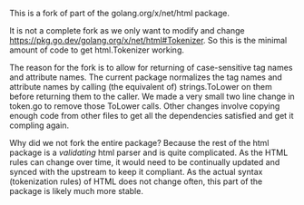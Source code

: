 This is a fork of part of the golang.org/x/net/html package.

It is not a complete fork as we only want to modify and change https://pkg.go.dev/golang.org/x/net/html#Tokenizer.  So this is the minimal amount of code to get html.Tokenizer working.

The reason for the fork is to allow for returning of case-sensitive tag names and attribute names.  The current package normalizes the tag names and attribute names by calling (the equivalent of) strings.ToLower on them before returning them to the caller.  We made a very small two line change in token.go to remove those ToLower calls.  Other changes involve copying enough code from other files to get all the dependencies satisfied and get it compling again.

Why did we not fork the entire package?  Because the rest of the html package is a _validating_ html parser and is quite complicated.  As the HTML rules can change over time, it would need to be continually updated and synced with the upstream to keep it compliant.  As the actual syntax (tokenization rules) of HTML does not change often, this part of the package is likely much more stable.